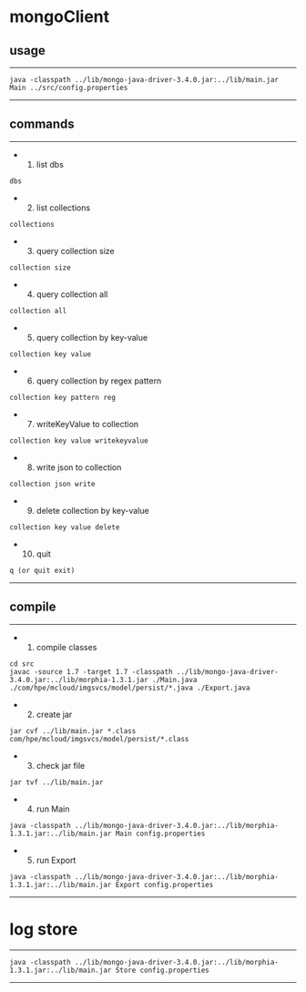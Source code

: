 # mongoClient

## usage

----------------------------------

```
java -classpath ../lib/mongo-java-driver-3.4.0.jar:../lib/main.jar Main ../src/config.properties
```
----------------------------------


## commands
----------------------------------

* 1. list dbs
```
dbs
```

* 2. list collections
```
collections
```

* 3. query collection size
```
collection size
```

* 4. query collection all
```
collection all
```
 
* 5. query collection by key-value
```
collection key value
```

* 6. query collection by regex pattern
```
collection key pattern reg
```

* 7. writeKeyValue to collection
```
collection key value writekeyvalue
```

* 8. write json to collection
```
collection json write
```

* 9. delete collection by key-value
```
collection key value delete
```

* 10. quit
```
q (or quit exit)
```

----------------------------------


## compile
----------------------------------
* 1. compile classes
```
cd src
javac -source 1.7 -target 1.7 -classpath ../lib/mongo-java-driver-3.4.0.jar:../lib/morphia-1.3.1.jar ./Main.java ./com/hpe/mcloud/imgsvcs/model/persist/*.java ./Export.java
```

* 2. create jar
```
jar cvf ../lib/main.jar *.class com/hpe/mcloud/imgsvcs/model/persist/*.class
```

* 3. check jar file
```
jar tvf ../lib/main.jar
```

* 4. run Main
```
java -classpath ../lib/mongo-java-driver-3.4.0.jar:../lib/morphia-1.3.1.jar:../lib/main.jar Main config.properties
```

* 5. run Export
```
java -classpath ../lib/mongo-java-driver-3.4.0.jar:../lib/morphia-1.3.1.jar:../lib/main.jar Export config.properties
```
----------------------------------


# log store
----------------------------------
```
java -classpath ../lib/mongo-java-driver-3.4.0.jar:../lib/morphia-1.3.1.jar:../lib/main.jar Store config.properties
```
----------------------------------

